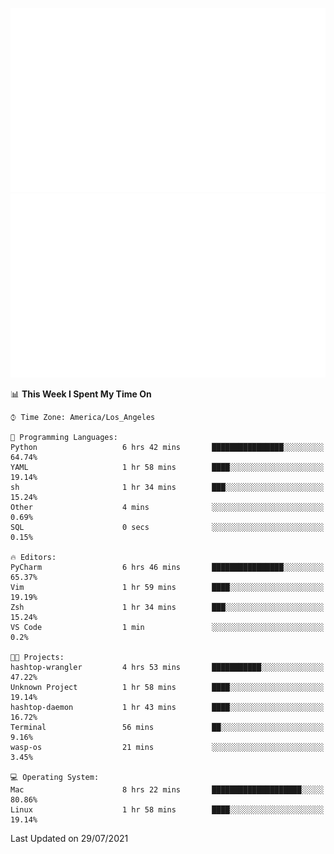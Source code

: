 <a href="https://github.com/jstrieb/github-stats">
 
![](https://github.com/evanhuang117/github-stats/blob/master/generated/overview.svg)
![](https://github.com/evanhuang117/github-stats/blob/master/generated/languages.svg)

</a>

<!--START_SECTION:waka-->
📊 **This Week I Spent My Time On** 

```text
⌚︎ Time Zone: America/Los_Angeles

💬 Programming Languages: 
Python                   6 hrs 42 mins       ████████████████░░░░░░░░░   64.74% 
YAML                     1 hr 58 mins        ████░░░░░░░░░░░░░░░░░░░░░   19.14% 
sh                       1 hr 34 mins        ███░░░░░░░░░░░░░░░░░░░░░░   15.24% 
Other                    4 mins              ░░░░░░░░░░░░░░░░░░░░░░░░░   0.69% 
SQL                      0 secs              ░░░░░░░░░░░░░░░░░░░░░░░░░   0.15%

🔥 Editors: 
PyCharm                  6 hrs 46 mins       ████████████████░░░░░░░░░   65.37% 
Vim                      1 hr 59 mins        ████░░░░░░░░░░░░░░░░░░░░░   19.19% 
Zsh                      1 hr 34 mins        ███░░░░░░░░░░░░░░░░░░░░░░   15.24% 
VS Code                  1 min               ░░░░░░░░░░░░░░░░░░░░░░░░░   0.2%

🐱‍💻 Projects: 
hashtop-wrangler         4 hrs 53 mins       ███████████░░░░░░░░░░░░░░   47.22% 
Unknown Project          1 hr 58 mins        ████░░░░░░░░░░░░░░░░░░░░░   19.14% 
hashtop-daemon           1 hr 43 mins        ████░░░░░░░░░░░░░░░░░░░░░   16.72% 
Terminal                 56 mins             ██░░░░░░░░░░░░░░░░░░░░░░░   9.16% 
wasp-os                  21 mins             ░░░░░░░░░░░░░░░░░░░░░░░░░   3.45%

💻 Operating System: 
Mac                      8 hrs 22 mins       ████████████████████░░░░░   80.86% 
Linux                    1 hr 58 mins        ████░░░░░░░░░░░░░░░░░░░░░   19.14%

```


 Last Updated on 29/07/2021
<!--END_SECTION:waka-->

